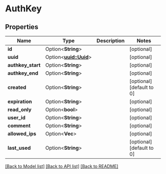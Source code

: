 # AuthKey

## Properties

Name | Type | Description | Notes
------------ | ------------- | ------------- | -------------
**id** | Option<**String**> |  | [optional]
**uuid** | Option<[**uuid::Uuid**](uuid::Uuid.md)> |  | [optional]
**authkey_start** | Option<**String**> |  | [optional]
**authkey_end** | Option<**String**> |  | [optional]
**created** | Option<**String**> |  | [optional][default to 0]
**expiration** | Option<**String**> |  | [optional]
**read_only** | Option<**bool**> |  | [optional]
**user_id** | Option<**String**> |  | [optional]
**comment** | Option<**String**> |  | [optional]
**allowed_ips** | Option<**Vec<String>**> |  | [optional]
**last_used** | Option<**String**> |  | [optional][default to 0]

[[Back to Model list]](../README.md#documentation-for-models) [[Back to API list]](../README.md#documentation-for-api-endpoints) [[Back to README]](../README.md)


